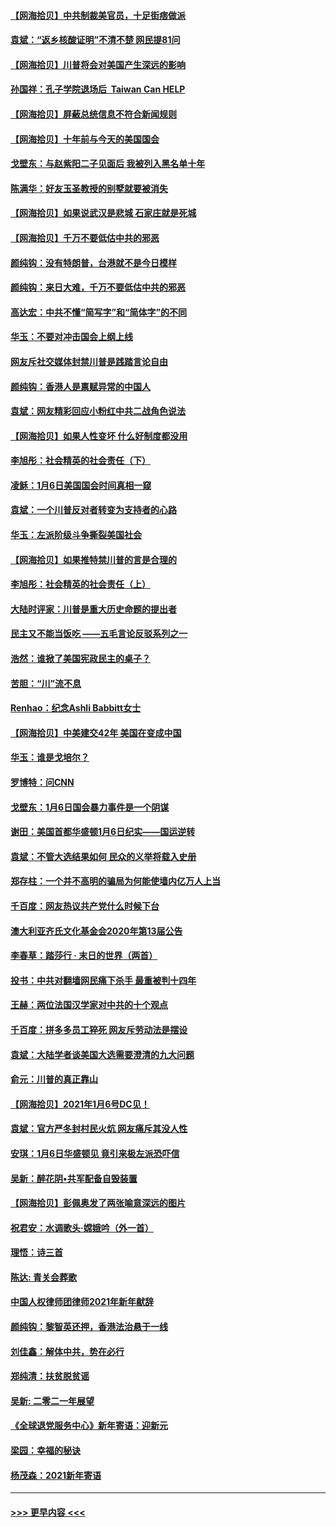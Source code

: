 #### [【网海拾贝】中共制裁美官员，十足街痞做派](../pages/nsc993/n12705115.md?t=01222051) 
#### [袁斌：“返乡核酸证明”不清不楚 网民提81问](../pages/nsc993/n12704982.md?t=01222051) 
#### [【网海拾贝】川普将会对美国产生深远的影响](../pages/nsc993/n12703045.md?t=01222051) 
#### [孙国祥：孔子学院退场后  Taiwan Can HELP](../pages/nsc993/n12702430.md?t=01222051) 
#### [【网海拾贝】屏蔽总统信息不符合新闻规则](../pages/nsc993/n12699998.md?t=01222051) 
#### [【网海拾贝】十年前与今天的美国国会](../pages/nsc993/n12696993.md?t=01222051) 
#### [戈壁东：与赵紫阳二子见面后 我被列入黑名单十年](../pages/nsc993/n12696215.md?t=01222051) 
#### [陈满华：好友玉圣教授的别墅就要被消失](../pages/nsc993/n12695411.md?t=01222051) 
#### [【网海拾贝】如果说武汉是悲城 石家庄就是死城](../pages/nsc993/n12694589.md?t=01222051) 
#### [【网海拾贝】千万不要低估中共的邪恶](../pages/nsc993/n12692771.md?t=01222051) 
#### [颜纯钩：没有特朗普，台港就不是今日模样](../pages/nsc993/n12692678.md?t=01222051) 
#### [颜纯钩：来日大难，千万不要低估中共的邪恶](../pages/nsc993/n12692080.md?t=01222051) 
#### [高达宏：中共不懂“简写字”和“简体字”的不同](../pages/nsc993/n12692068.md?t=01222051) 
#### [华玉：不要对冲击国会上纲上线](../pages/nsc993/n12689948.md?t=01222051) 
#### [网友斥社交媒体封禁川普是践踏言论自由](../pages/nsc993/n12687482.md?t=01222051) 
#### [颜纯钩：香港人是禀赋异常的中国人](../pages/nsc993/n12685142.md?t=01222051) 
#### [袁斌：网友精彩回应小粉红中共二战角色说法](../pages/nsc993/n12684994.md?t=01222051) 
#### [【网海拾贝】如果人性变坏 什么好制度都没用](../pages/nsc993/n12683000.md?t=01222051) 
#### [李旭彤：社会精英的社会责任（下）](../pages/nsc993/n12680604.md?t=01222051) 
#### [凌稣：1月6日美国国会时间真相一窥](../pages/nsc993/n12682780.md?t=01222051) 
#### [袁斌：一个川普反对者转变为支持者的心路](../pages/nsc993/n12682700.md?t=01222051) 
#### [华玉：左派阶级斗争撕裂美国社会](../pages/nsc993/n12681226.md?t=01222051) 
#### [【网海拾贝】如果推特禁川普的言是合理的](../pages/nsc993/n12681232.md?t=01222051) 
#### [李旭彤：社会精英的社会责任（上）](../pages/nsc993/n12680501.md?t=01222051) 
#### [大陆时评家：川普是重大历史命题的提出者](../pages/nsc993/n12679904.md?t=01222051) 
#### [民主又不能当饭吃 ——五毛言论反驳系列之一](../pages/nsc993/n12679877.md?t=01222051) 
#### [浩然：谁掀了美国宪政民主的桌子？](../pages/nsc993/n12679850.md?t=01222051) 
#### [苦胆：“川”流不息](../pages/nsc993/n12678388.md?t=01222051) 
#### [Renhao：纪念Ashli Babbitt女士](../pages/nsc993/n12678359.md?t=01222051) 
#### [【网海拾贝】中美建交42年 美国在变成中国](../pages/nsc993/n12678324.md?t=01222051) 
#### [华玉：谁是戈培尔？](../pages/nsc993/n12677515.md?t=01222051) 
#### [罗博特：问CNN](../pages/nsc993/n12677172.md?t=01222051) 
#### [戈壁东：1月6日国会暴力事件是一个阴谋](../pages/nsc993/n12674639.md?t=01222051) 
#### [谢田：美国首都华盛顿1月6日纪实——国运逆转](../pages/nsc993/n12673190.md?t=01222051) 
#### [袁斌：不管大选结果如何 民众的义举将载入史册](../pages/nsc993/n12672787.md?t=01222051) 
#### [郑存柱：一个并不高明的骗局为何能使墙内亿万人上当](../pages/nsc993/n12671449.md?t=01222051) 
#### [千百度：网友热议共产党什么时候下台](../pages/nsc993/n12670442.md?t=01222051) 
#### [澳大利亚齐氏文化基金会2020年第13届公告](../pages/nsc993/n12670273.md?t=01222051) 
#### [李春草：踏莎行 · 末日的世界（两首）](../pages/nsc993/n12670253.md?t=01222051) 
#### [投书：中共对翻墙网民痛下杀手 最重被判十四年](../pages/nsc993/n12670190.md?t=01222051) 
#### [王赫：两位法国汉学家对中共的十个观点](../pages/nsc993/n12669593.md?t=01222051) 
#### [千百度：拼多多员工猝死 网友斥劳动法是摆设](../pages/nsc993/n12668081.md?t=01222051) 
#### [袁斌：大陆学者谈美国大选需要澄清的九大问题](../pages/nsc993/n12668023.md?t=01222051) 
#### [俞元：川普的真正靠山](../pages/nsc993/n12668000.md?t=01222051) 
#### [【网海拾贝】2021年1月6号DC见！](../pages/nsc993/n12664957.md?t=01222051) 
#### [袁斌：官方严冬封村民火炕 网友痛斥其没人性](../pages/nsc993/n12664882.md?t=01222051) 
#### [安琪：1月6日华盛顿见 竟引来极左派恐吓信](../pages/nsc993/n12664831.md?t=01222051) 
#### [吴新：醉花阴•共军配备自毁装置](../pages/nsc993/n12664766.md?t=01222051) 
#### [【网海拾贝】彭佩奥发了两张喻意深远的图片](../pages/nsc993/n12663515.md?t=01222051) 
#### [祝君安：水调歌头·嫦娥吟（外一首）](../pages/nsc993/n12663345.md?t=01222051) 
#### [理悟：诗三首](../pages/nsc993/n12663334.md?t=01222051) 
#### [陈达: 青关会葬歌](../pages/nsc993/n12663305.md?t=01222051) 
#### [中国人权律师团律师2021年新年献辞](../pages/nsc993/n12661792.md?t=01222051) 
#### [颜纯钩：黎智英还押，香港法治悬于一线](../pages/nsc993/n12661371.md?t=01222051) 
#### [刘佳鑫：解体中共，势在必行](../pages/nsc993/n12661335.md?t=01222051) 
#### [郑纯清：扶贫脱贫谣](../pages/nsc993/n12658729.md?t=01222051) 
#### [吴新: 二零二一年展望](../pages/nsc993/n12658664.md?t=01222051) 
#### [《全球退党服务中心》新年寄语：迎新元](../pages/nsc993/n12658408.md?t=01222051) 
#### [梁园：幸福的秘诀](../pages/nsc993/n12658061.md?t=01222051) 
#### [杨茂森：2021新年寄语](../pages/nsc993/n12658128.md?t=01222051) 

----
#### [ >>> 更早内容 <<< ](../indexes/nsc993-earlier.md)
